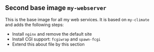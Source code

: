 
## Second base image `my-webserver`

This is the base image for all my web services. It is based on `my-climate` and adds the following steps:

- Install `nginx` and remove the default site
- Install CGI support: `fcgiwrap` and `spawn-fcgi`
- Extend this about file by this section
